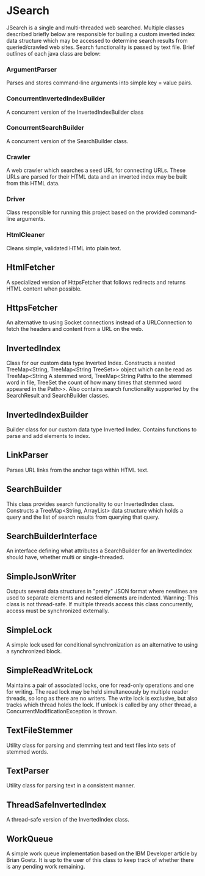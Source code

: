# JSearch #

JSearch is a single and multi-threaded web searched. Multiple classes described briefly below are responsible for builing a custom inverted index data structure which may be accessed to determine search results from queried/crawled web sites. Search functionality is passed by text file. Brief outlines of each java class are below:

### ArgumentParser ###

Parses and stores command-line arguments into simple key = value pairs.

### ConcurrentInvertedIndexBuilder ###

A concurrent version of the InvertedIndexBuilder class

### ConcurrentSearchBuilder ###

A concurrent version of the SearchBuilder class.

### Crawler ###

A web crawler which searches a seed URL for connecting URLs. These URLs are parsed for their HTML data and an inverted index may be built from this HTML data.

### Driver ###

Class responsible for running this project based on the provided command-line arguments.

### HtmlCleaner ###

Cleans simple, validated HTML into plain text.

## HtmlFetcher ##

A specialized version of HttpsFetcher that follows redirects and returns HTML content when possible.

## HttpsFetcher ##

An alternative to using Socket connections instead of a URLConnection to fetch the headers and content from a URL on the web.

## InvertedIndex ##

Class for our custom data type Inverted Index. Constructs a nested TreeMap<String, TreeMap<String TreeSet<Integer>>> object which can be read as TreeMap<String A stemmed word, TreeMap<String Paths to the stemmed word in file, TreeSet<Integer> the count of how many times that stemmed word appeared in the Path>>. Also contains search functionality supported by the SearchResult and SearchBuilder classes.

## InvertedIndexBuilder ##

 Builder class for our custom data type Inverted Index. Contains functions to parse and add elements to index.

## LinkParser ##

Parses URL links from the anchor tags within HTML text.

## SearchBuilder ##

This class provides search functionality to our InvertedIndex class. Constructs a TreeMap<String, ArrayList<SearchResult>> data structure which holds a query and the list of search results from querying that query.
  
## SearchBuilderInterface ##

An interface defining what attributes a SearchBuilder for an InvertedIndex should have, whether multi or single-threaded.

## SimpleJsonWriter ##

Outputs several data structures in "pretty" JSON format where newlines are used to separate elements and nested elements are indented. Warning: This class is not thread-safe. If multiple threads access this class concurrently, access must be synchronized externally.

## SimpleLock ##

A simple lock used for conditional synchronization as an alternative to using a synchronized block.

## SimpleReadWriteLock ##

Maintains a pair of associated locks, one for read-only operations and one for writing. The read lock may be held simultaneously by multiple reader threads, so long as there are no writers. The write lock is exclusive, but also tracks which thread holds the lock. If unlock is called by any other thread, a ConcurrentModificationException is thrown.

## TextFileStemmer ##

Utility class for parsing and stemming text and text files into sets of stemmed words.

## TextParser ##

Utility class for parsing text in a consistent manner.

## ThreadSafeInvertedIndex ##

A thread-safe version of the InvertedIndex class.

## WorkQueue ##

A simple work queue implementation based on the IBM Developer article by Brian Goetz. It is up to the user of this class to keep track of whether there is any pending work remaining.




